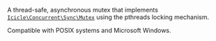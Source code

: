A thread-safe, asynchronous mutex that implements [`Icicle\Concurrent\Sync\Mutex`](#syncmutexinterface) using the pthreads locking mechanism.

Compatible with POSIX systems and Microsoft Windows.
